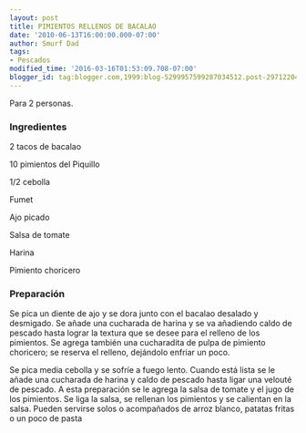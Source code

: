 ```yaml
---
layout: post
title: PIMIENTOS RELLENOS DE BACALAO
date: '2010-06-13T16:00:00.000-07:00'
author: Smurf Dad
tags:
- Pescados
modified_time: '2016-03-16T01:53:09.708-07:00'
blogger_id: tag:blogger.com,1999:blog-5299957599287034512.post-2971220426946400323
---
```


Para 2 personas.

<h3>Ingredientes</h3>

2 tacos de bacalao

10 pimientos del Piquillo

1/2 cebolla

Fumet

Ajo picado

Salsa de tomate

Harina

Pimiento choricero

<h3>Preparación</h3>

Se pica un diente de ajo y se dora junto con el bacalao desalado y desmigado. Se añade una cucharada de harina y se va añadiendo caldo de pescado hasta lograr la textura que se desee para el relleno de los pimientos. Se agrega también una cucharadita de pulpa de pimiento choricero; se reserva el relleno, dejándolo enfriar un poco.

Se pica media cebolla y se sofríe a fuego lento. Cuando está lista se le añade una cucharada de harina y caldo de pescado hasta ligar una velouté de pescado. A esta preparación se le agrega la salsa de tomate y el jugo de los pimientos. Se liga la salsa, se rellenan los pimientos y se calientan en la salsa. Pueden servirse solos o acompañados de arroz blanco, patatas fritas o un poco de pasta

